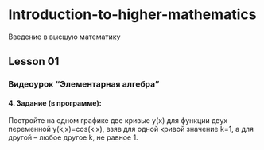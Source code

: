 # Introduction-to-higher-mathematics
Введение в высшую математику


## Lesson 01
### Видеоурок “Элементарная алгебра”

#### 4. Задание (в программе):

Постройте на одном графике две кривые y(x) для функции двух переменной y(k,x)=cos(k∙x), взяв для одной кривой значение k=1, а для другой – любое другое k, не равное 1.

